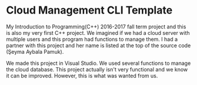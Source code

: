 # Cloud Management CLI Template
My Introduction to Programming(C++) 2016-2017 fall term project and this is also my very first C++ project. We imagined if we had a cloud server with multiple users and this program had functions to manage them. I had a partner with this project and her name is listed at the top of the source code (Şeyma Aybala Pamuk).

We made this project in Visual Studio. We used several functions to manage the cloud database. This project actually isn't very functional and we know it can be improved. However, this is what was wanted from us.
